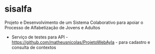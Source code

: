 # sisalfa
Projeto e Desenvolvimento de um Sistema Colaborativo para apoiar o Processo de Alfabetização de Jovens e Adultos

* Serviço de testes para API - https://github.com/matheusnicolas/ProjetoWebAyla - para cadastro e consulta de contextos
